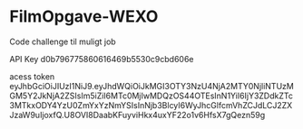# FilmOpgave-WEXO
Code challenge til muligt job

API Key
d0b796775860616469b5530c9cbd606e

acess token
eyJhbGciOiJIUzI1NiJ9.eyJhdWQiOiJkMGI3OTY3NzU4NjA2MTY0NjliNTUzMGM5Y2JkNjA2ZSIsIm5iZiI6MTc0MjIwMDQzOS44OTEsInN1YiI6IjY3ZDdkZTc3MTkxODY4YzU0ZmYxYzNmYSIsInNjb3BlcyI6WyJhcGlfcmVhZCJdLCJ2ZXJzaW9uIjoxfQ.U8OVI8DaabKFuyviHkx4uxYF22o1v6HfsX7gQezn59g